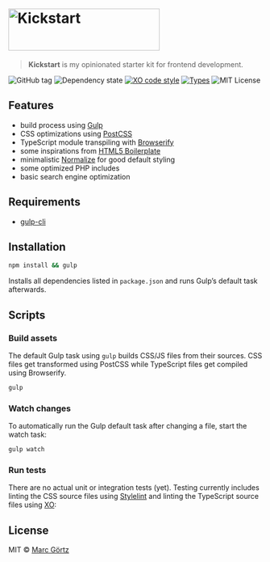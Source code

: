# <img src="https://cdn.rawgit.com/Dreamseer/kickstart/master/public/img/kickstart.svg" alt="Kickstart" width="300" height="83">

> **Kickstart** is my opinionated starter kit for frontend development.

![GitHub tag](https://img.shields.io/github/tag/dreamseer/kickstart.svg?maxAge=2592000)
![Dependency state](https://img.shields.io/david/dev/dreamseer/kickstart.svg?maxAge=2592000)
[![XO code style](https://img.shields.io/badge/code_style-XO-5ed9c7.svg)](https://github.com/sindresorhus/xo)
[![Types](https://img.shields.io/badge/types-TypeScript-blue)](https://www.typescriptlang.org/)
![MIT License](https://img.shields.io/github/license/dreamseer/kickstart.svg?maxAge=2592000)

## Features

* build process using [Gulp](https://gulpjs.com/)
* CSS optimizations using [PostCSS](https://postcss.org/)
* TypeScript module transpiling with [Browserify](https://browserify.org/)
* some inspirations from [HTML5 Boilerplate](https://html5boilerplate.com)
* minimalistic [Normalize](https://necolas.github.io/normalize.css/) for good
  default styling
* some optimized PHP includes
* basic search engine optimization

## Requirements

* [gulp-cli](https://gulpjs.com/)

## Installation

```bash
npm install && gulp
```

Installs all dependencies listed in `package.json` and runs
Gulp’s default task afterwards.

## Scripts

### Build assets

The default Gulp task using `gulp` builds CSS/JS files from their sources. CSS files get transformed using PostCSS while TypeScript files get compiled using Browserify.

```bash
gulp
```

### Watch changes

To automatically run the Gulp default task after changing a file, start the watch task:

```bash
gulp watch
```

### Run tests

There are no actual unit or integration tests (yet). Testing currently includes linting the CSS source files using [Stylelint](https://stylelint.io/) and linting the TypeScript source files using [XO](https://github.com/xojs/xo):

## License

MIT © [Marc Görtz](https://marcgoertz.de/)
